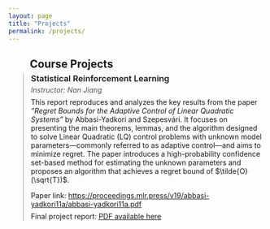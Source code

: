 ```yaml
---
layout: page
title: "Projects"
permalink: /projects/
---
```


<h2 style="margin-left: 2em; margin-bottom: 0.3em;">Course Projects</h2>

<div style="margin-left: 2em; padding-left: 1em; border-left: 2px solid #ccc;">

  <h3 style="margin: 0 0 0.25em 0; font-weight: 600;">Statistical Reinforcement Learning</h3>

  <p style="margin: 0 0 0.5em 0; font-style: italic; color: #555;">
    Instructor: Nan Jiang
  </p>

  <p style="margin: 0 0 1em 0;">
    This report reproduces and analyzes the key results from the paper  
    <em>“Regret Bounds for the Adaptive Control of Linear Quadratic Systems”</em>  
    by Abbasi-Yadkori and Szepesvári. It focuses on presenting the main theorems, lemmas, and the algorithm designed to solve Linear Quadratic (LQ) control problems with unknown model parameters—commonly referred to as adaptive control—and aims to minimize regret. The paper introduces a high-probability confidence set-based method for estimating the unknown parameters and proposes an algorithm that achieves a regret bound of $\tilde{O}(\sqrt{T})$.
  </p>

  <p style="margin: 0 0 0.5em 0;">
    Paper link:  
    <a href="https://proceedings.mlr.press/v19/abbasi-yadkori11a/abbasi-yadkori11a.pdf" target="_blank">
      https://proceedings.mlr.press/v19/abbasi-yadkori11a/abbasi-yadkori11a.pdf
    </a>
  </p>

  <p style="margin: 0;">
    Final project report:  
    <a href="https://alisina75.github.io/files/misc_notes/CS542_project.pdf" target="_blank">
      PDF available here
    </a>
  </p>

</div>








